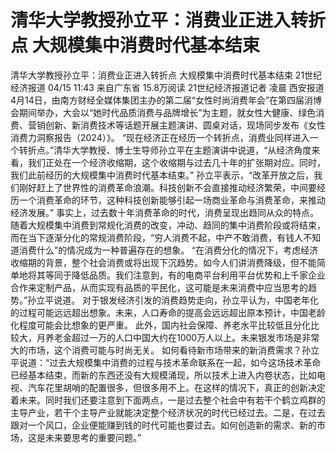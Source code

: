 # 清华大学教授孙立平：消费业正进入转折点 大规模集中消费时代基本结束

清华大学教授孙立平：消费业正进入转折点 大规模集中消费时代基本结束
21世纪经济报道
04/15 11:43  来自广东省
15.8万阅读
21世纪经济报道记者 凌晨 西安报道
4月14日，由南方财经全媒体集团主办的第二届“女性时尚消费年会”在第四届消博会期间举办，大会以“她时代品质消费与品牌增长”为主题，就女性大健康、绿色消费、营销创新、新消费技术等话题开展主题演讲、圆桌对话，现场同步发布《女性消费力洞察报告（2024）》。
“现在经济正在经历一个转折点，消费业同样进入一个转折点。”清华大学教授、博士生导师孙立平在主题演讲中说道，“从经济角度来看，我们正处在一个经济收缩期，这个收缩期与过去几十年的扩张期对应。同时，我们此前经历的大规模集中消费时代基本结束。”
孙立平表示，“改革开放之后，我们刚好赶上了世界性的消费革命浪潮。科技创新不会直接推动经济繁荣，中间要经历一个消费革命的环节，这种科技创新能够引起一场商业革命与消费革命，来推动经济发展。”
事实上，过去数十年消费革命的时代，消费呈现出趋同从众的特点。随着大规模集中消费到常规化消费的改变，冲动、趋同的集中消费阶段或将结束，而在当下逐渐分化的常规消费阶段，“穷人消费不起，中产不敢消费，有钱人不知道消费什么”的情况成为一种普遍存在的想象。
“在消费分化的情况下，考虑经济收缩期的背景，整个社会消费或将出现下沉趋势。如今人们讲消费降级，但不能简单地将其等同于降低品质。我们注意到，有的电商平台利用平台优势和上千家企业合作来定制产品，从而实现有品质的平民化，这可能是未来消费中应当思考的趋势。”孙立平说道。
对于银发经济引发的消费趋势走向，孙立平认为，中国老年化的过程可能远远超出想象。未来，人口寿命的提高会远远超出原本预计，中国老龄化程度可能会比想象的更严重。
此外，国内社会保障、养老水平比较低且分化比较大，月养老金超过一万的人口中国大约在1000万人以上。未来银发市场是非常大的市场，这个消费可能与时尚无关。
如何看待新市场带来的新消费需求？孙立平说道：“过去大规模集中消费的过程与技术革命联系在一起，如今这场技术革命已经基本结束，而新的东西还没有大规模涌现，所以技术上进入内卷状态，比如电视、汽车花里胡哨的配置很多，但很多用不上。在这样的情况下，真正的创新决定着未来。同时我们还要注意到下面两点，一是过去整个社会中有若干个鹤立鸡群的主导产业，若干个主导产业就能决定整个经济状况的时代已经过去。二是，在过去跟对一个风口，企业便能赚到钱的时代可能也要过去。如何创造新的需求、新的市场，这是未来要思考的重要问题。”